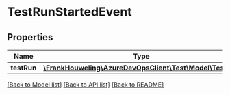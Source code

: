 # TestRunStartedEvent

## Properties
Name | Type | Description | Notes
------------ | ------------- | ------------- | -------------
**testRun** | [**\FrankHouweling\AzureDevOpsClient\Test\Model\TestRun**](TestRun.md) |  | [optional] 

[[Back to Model list]](../README.md#documentation-for-models) [[Back to API list]](../README.md#documentation-for-api-endpoints) [[Back to README]](../README.md)


